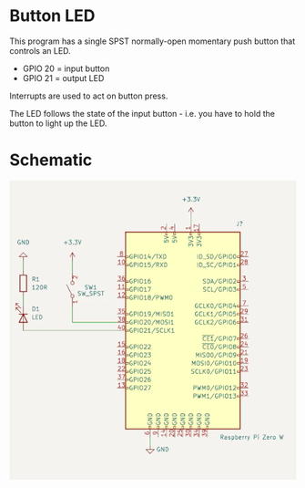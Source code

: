 # Button LED

This program has a single SPST normally-open momentary push button that controls an LED.

- GPIO 20 = input button
- GPIO 21 = output LED

Interrupts are used to act on button press.

The LED follows the state of the input button - i.e. you have to hold the button to light up the LED.

# Schematic

![Button LED schematic](https://raw.githubusercontent.com/mpvdk/rpi-zero-w-bare-metal/main/schematics/button-led.webp "Button LED schematic")
